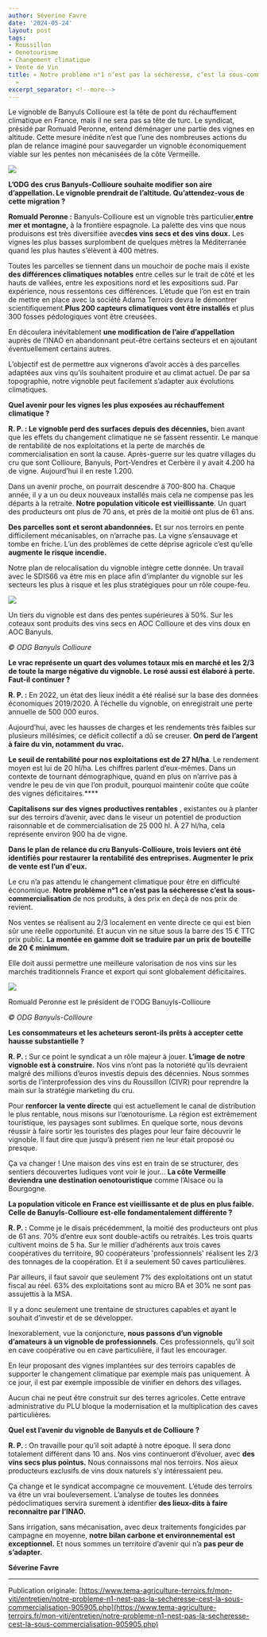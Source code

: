 ```yaml
---
author: Séverine Favre
date: '2024-05-24'
layout: post
tags:
- Roussillon
- Oenotourisme
- Changement climatique
- Vente de Vin
title: « Notre problème n°1 n’est pas la sécheresse, c’est la sous-commercialisation
  »
excerpt_separator: <!--more-->
---
```


Le vignoble de Banyuls Collioure est la tête de pont du réchauffement climatique en France, mais il ne sera pas sa tête de turc. Le syndicat, présidé par Romuald Peronne, entend déménager une partie des vignes en altitude. Cette mesure inédite n’est que l’une des nombreuses actions du plan de relance imaginé pour sauvegarder un vignoble économiquement viable sur les pentes non mécanisées de la côte Vermeille.

![](/assets/0cb358f4994fc970ca35675175677062.jpg)
<!--more-->




**L’ODG des crus Banyuls-Collioure souhaite modifier son aire d’appellation. Le vignoble prendrait de l’altitude. Qu’attendez-vous de cette migration ?**

**Romuald Peronne :** Banyuls-Collioure est un vignoble très particulier,**entre mer et montagne,** à la frontière espagnole. La palette des vins que nous produisons est très diversifiée avec**des vins secs et des vins doux.** Les vignes les plus basses surplombent de quelques mètres la Méditerranée quand les plus hautes s’élèvent à 400 mètres.

Toutes les parcelles se tiennent dans un mouchoir de poche mais il existe **des différences climatiques notables** entre celles sur le trait de côté et les hauts de vallées, entre les expositions nord et les expositions sud. Par expérience, nous ressentons ces différences. L’étude que l’on est en train de mettre en place avec la société Adama Terroirs devra le démontrer scientifiquement.**Plus 200 capteurs climatiques vont être installés** et plus 300 fosses pédologiques vont être creusées.

En découlera inévitablement **une modification de l’aire d’appellation** auprès de l’INAO en abandonnant peut-être certains secteurs et en ajoutant éventuellement certains autres.

L’objectif est de permettre aux vignerons d’avoir accès à des parcelles adaptées aux vins qu’ils souhaitent produire et au climat actuel. De par sa topographie, notre vignoble peut facilement s’adapter aux évolutions climatiques.

**Quel avenir pour les vignes les plus exposées au réchauffement climatique ?**

**R. P. : Le vignoble perd des surfaces depuis des décennies,** bien avant que les effets du changement climatique ne se fassent ressentir. Le manque de rentabilité de nos exploitations et la perte de marchés de commercialisation en sont la cause. Après-guerre sur les quatre villages du cru que sont Collioure, Banyuls, Port-Vendres et Cerbère il y avait 4.200 ha de vigne. Aujourd’hui il en reste 1.200.

Dans un avenir proche, on pourrait descendre à 700-800 ha. Chaque année, il y a un ou deux nouveaux installés mais cela ne compense pas les départs à la retraite. **Notre population viticole est vieillissante**. Un quart des producteurs ont plus de 70 ans, et près de la moitié ont plus de 61 ans.

**Des parcelles sont et seront abandonnées.** Et sur nos terroirs en pente difficilement mécanisables, on n’arrache pas. La vigne s’ensauvage et tombe en friche. L’un des problèmes de cette déprise agricole c’est qu’elle **augmente le risque incendie.**

Notre plan de relocalisation du vignoble intègre cette donnée. Un travail avec le SDIS66 va être mis en place afin d’implanter du vignoble sur les secteurs les plus à risque et les plus stratégiques pour un rôle coupe-feu.

![](/assets/93216e381436b495fe825eb27dadd583.jpg)

Un tiers du vignoble est dans des pentes supérieures à 50%. Sur les coteaux sont produits des vins secs en AOC Collioure et des vins doux en AOC Banyuls. 

_© ODG Banyuls Collioure_

**Le vrac représente un quart des volumes totaux mis en marché et les 2/3 de toute la marge négative du vignoble. Le rosé aussi est élaboré à perte. Faut-il continuer ?**

**R. P. :** En 2022, un état des lieux inédit a été réalisé sur la base des données économiques 2019/2020. À l’échelle du vignoble, on enregistrait une perte annuelle de 500 000 euros.

Aujourd’hui, avec les hausses de charges et les rendements très faibles sur plusieurs millésimes, ce déficit collectif a dû se creuser. **On perd de l’argent à faire du vin, notamment du vrac.**

**Le seuil de rentabilité pour nos exploitations est de 27 hl/ha**. Le rendement moyen est lui de 20 hl/ha. Les chiffres parlent d’eux-mêmes. Dans un contexte de tournant démographique, quand en plus on n’arrive pas à vendre le peu de vin que l’on produit, pourquoi maintenir coûte que coûte des vignes déficitaires.****

**Capitalisons sur des vignes productives rentables** , existantes ou à planter sur des terroirs d’avenir, avec dans le viseur un potentiel de production raisonnable et de commercialisation de 25 000 hl. À 27 hl/ha, cela représente environ 900 ha de vigne.

**Dans le plan de relance du cru Banyuls-Collioure, trois leviers ont été identifiés pour restaurer la rentabilité des entreprises. Augmenter le prix de vente est l’un d'eux.**

Le cru n’a pas attendu le changement climatique pour être en difficulté économique. **Notre problème n°1 ce n’est pas la sécheresse c’est la sous-commercialisation** de nos produits, à des prix en deçà de nos prix de revient.

Nos ventes se réalisent au 2/3 localement en vente directe ce qui est bien sûr une réelle opportunité. Et aucun vin ne situe sous la barre des 15 € TTC prix public. **La montée en gamme doit se traduire par un prix de bouteille de 20 € minimum.**

Elle doit aussi permettre une meilleure valorisation de nos vins sur les marchés traditionnels France et export qui sont globalement déficitaires.

![](/assets/f11fe66d692f00a012156d62d6295fe7.jpg)

Romuald Peronne est le président de l'ODG Banuyls-Collioure 

_© ODG Banyuls-Collioure_

**Les consommateurs et les acheteurs seront-ils prêts à accepter cette hausse substantielle ?**

**R. P. :** Sur ce point le syndicat a un rôle majeur à jouer. **L’image de notre vignoble est à construire.** Nos vins n’ont pas la notoriété qu’ils devraient malgré des millions d’euros investis depuis des décennies. Nous sommes sortis de l’interprofession des vins du Roussillon (CIVR) pour reprendre la main sur la stratégie marketing du cru.

Pour **renforcer la vente directe** qui est actuellement le canal de distribution le plus rentable, nous misons sur l’œnotourisme. La région est extrêmement touristique, les paysages sont sublimes. En quelque sorte, nous devons réussir à faire sortir les touristes des plages pour leur faire découvrir le vignoble. Il faut dire que jusqu’à présent rien ne leur était proposé ou presque.

Ça va changer ! Une maison des vins est en train de se structurer, des sentiers découvertes ludiques vont voir le jour... **La côte Vermeille deviendra une destination oenotouristique** comme l’Alsace ou la Bourgogne.

**La population viticole en France est vieillissante et de plus en plus faible. Celle de Banuyls-Collioure est-elle fondamentalement différente ?**

**R. P. :** Comme je le disais précédemment, la moitié des producteurs ont plus de 61 ans. 70% d’entre eux sont double-actifs ou retraités. Les trois quarts cultivent moins de 5 ha. Sur le millier d’adhérents aux trois caves coopératives du territoire, 90 coopérateurs 'professionnels' réalisent les 2/3 des tonnages de la coopération. Et il a seulement 50 caves particulières.

Par ailleurs, il faut savoir que seulement 7% des exploitations ont un statut fiscal au réel. 63% des exploitations sont au micro BA et 30% ne sont pas assujettis à la MSA.

Il y a donc seulement une trentaine de structures capables et ayant le souhait d’investir et de se développer.

Inexorablement, vue la conjoncture, **nous passons d’un vignoble d’amateurs à un vignoble de professionnels**. Ces professionnels, qu’il soit en cave coopérative ou en cave particulière, il faut les encourager.

En leur proposant des vignes implantées sur des terroirs capables de supporter le changement climatique par exemple mais pas uniquement. À ce jour, il est par exemple impossible de vinifier en dehors des villages.

Aucun chai ne peut être construit sur des terres agricoles. Cette entrave administrative du PLU bloque la modernisation et la multiplication des caves particulières.

**Quel est l’avenir du vignoble de Banyuls et de Collioure ?**

**R. P. :** On travaille pour qu’il soit adapté à notre époque. Il sera donc totalement différent dans 10 ans. Nos vins continueront d’évoluer, avec **des vins secs plus pointus.** Nous connaissons mal nos terroirs. Nos aïeux producteurs exclusifs de vins doux naturels s’y intéressaient peu.

Ça change et le syndicat accompagne ce mouvement. L’étude des terroirs va être un vrai bouleversement. L’analyse de toutes les données pédoclimatiques servira surement à identifier **des lieux-dits à faire reconnaitre par l’INAO.**

Sans irrigation, sans mécanisation, avec deux traitements fongicides par campagne en moyenne, **notre bilan carbone et environnemental est exceptionnel.** Et nous sommes un territoire d’avenir qui n’a **pas peur de s’adapter.**

**Séverine Favre**


---

Publication originale: [https://www.tema-agriculture-terroirs.fr/mon-viti/entretien/notre-probleme-n1-nest-pas-la-secheresse-cest-la-sous-commercialisation-905905.php](https://www.tema-agriculture-terroirs.fr/mon-viti/entretien/notre-probleme-n1-nest-pas-la-secheresse-cest-la-sous-commercialisation-905905.php)
